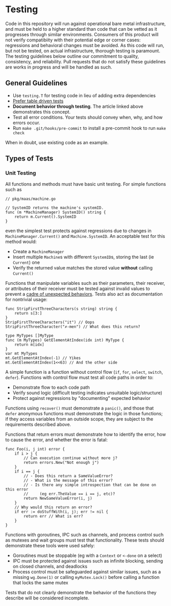 # Testing

Code in this repository will run against operational bare metal infrastructure, and must be held to a higher standard than code that can be vetted as it progresses through similar environments. Consumers of this product will not verify compatibiity with their potential edge or corner cases: regressions and behavioral changes must be avoided. As this code will run, but not be tested, on actual infrastructure, thorough testing is paramount. The testing guidelines below outline our commitment to quality, consistency, and reliability. Pull requests that do not satisfy these guidelines are works in progress and will be handled as such.

## General Guidelines

- Use `testing.T` for testing code in lieu of adding extra dependencies
- [Prefer table driven tests](https://dave.cheney.net/2019/05/07/prefer-table-driven-tests)
- **Document behavior through testing**. The article linked above demonstrates this concept.
- Test all error conditions. Your tests should convey when, why, and how errors occur.
- Run `make .git/hooks/pre-commit` to install a pre-commit hook to run `make check`

When in doubt, use existing code as an example.

## Types of Tests

### Unit Testing

All functions and methods must have basic unit testing. For simple functions such as

```golang
// pkg/maas/machine.go

// SystemID returns the machine's systemID.
func (m *MachineManager) SystemID() string {
    return m.Current().SystemID
}
```

even the simplest test protects against regressions due to changes in `MachineManager.Current()` and `Machine.SystemID`. An acceptable test for this method would:

- Create a `MachineManager`
- Insert multiple `Machine`s with different `SystemID`s, storing the last (ie `Current`) one
- Verify the returned value matches the stored value **without** calling `Current()`

Functions that manipulate variables such as their parameters, their receiver, or attributes of their receiver must be tested against invalid values to prevent a [cadre of unexpected behaviors](https://github.com/dvyukov/go-fuzz#trophies). Tests also act as documentation for nontrivial usage:

```golang
func StripFirstThreeCharacters(s string) string {
    return s[3:]
}
StripFirstThreeCharacters("it") // Oops
StripFirstThreeCharacter("✗-men") // What does this return?

type MyTypes []MyType
func (m MyTypes) GetElementAtIndex(idx int) MyType {
    return m[idx]
}
var mt MyTypes
mt.GetElementAtIndex(-1) // Yikes
mt.GetElementAtIndex(1<<63) // And the other side
```

A simple function is a function without control flow (`if`, `for`, `select`, `switch`, `defer`). Functions with control flow must test all code paths in order to:

- Demonstrate flow to each code path
- Verify sound logic (difficult testing indicates unsuitable logic/structure)
- Protect against regressions by "documenting" expected behavior

Functions using `recover()` must demonstrate a `panic()`, and those that `defer` anonymous functions must demonstrate the logic in those functions; if they access variables from an outside scope, they are subject to the requirements described above.

Functions that return errors must demonstrate how to identify the error, how to cause the error, and whether the error is fatal:

```golang
func Foo(i, j int) error {
    if i > j {
        // Can execution continue without more j?
        return errors.New("Not enough j")
    }
    if i == j {
        // - Does this return a SameValueError?
        // - What is the message of this error?
        // - Is there any simple introspection that can be done on this error
        //     (eg err.TheValue == i == j, etc)?
        return NewSameValueError(i, j)
    }
    // Why would this return an error?
    if err := doStuffWith(i, j); err != nil {
        return err // What is err?
    }
}
```

Functions with goroutines, IPC such as channels, and process control such as mutexes and wait groups must test that functionality. These tests should demonstrate these tools were used safely:

- Goroutines must be stoppable (eg with a `Context` or `<-done` on a select)
- IPC must be protected against issues such as infinite blocking, sending on closed channels, and deadlocks
- Process control must be safeguarded against similar issues, such as a missing `wg.Done(1)` or calling `myMutex.Lock()` before calling a function that locks the same mutex

Tests that do not clearly demonstrate the behavior of the functions they describe will be considered incomplete.
